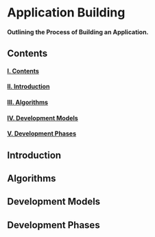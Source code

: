 # Application Building   
#### Outlining the Process of Building an Application.
## Contents
#### [I. Contents](#contents)
#### [II. Introduction](#introduction)
#### [III. Algorithms](#algorithms)
#### [IV. Development Models](#development-models)
#### [V. Development Phases](#development-phases)



## Introduction

## Algorithms

## Development Models

## Development Phases
